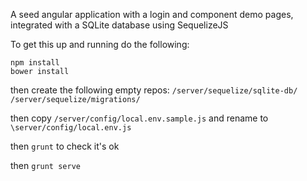 A seed angular application with a login and component demo pages, integrated with a SQLite database using SequelizeJS

To get this up and running do the following:
```
npm install
bower install
```
then create the following empty repos:
`/server/sequelize/sqlite-db/`
`/server/sequelize/migrations/`

then copy `/server/config/local.env.sample.js` and rename to `\server/config/local.env.js`

then `grunt` to check it's ok

then `grunt serve`
